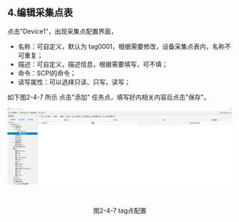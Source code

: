 ## 4.编辑采集点表

点击"Device1"，出现采集点配置界面，

- 名称：可自定义，默认为  tag0001，根据需要修改，设备采集点表内，名称不可重复；
- 描述：可自定义，描述信息，根据需要填写，可不填；
- 命令：SCPI的命令；
- 读写属性：可以选择只读、只写，读写；

如下图2-4-7 所示  点击"添加" 任务点，填写好内相关内容后点击"保存"。

![](assets/tag配置.png)

​					

<center>图2-4-7 tag点配置</center>


